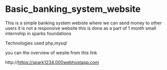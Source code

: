 # Basic_banking_system_website
This is a simple banking system webiste where we can send money to other users it is not a responsive website this is done as a part of  1 month small internship in sparks foundations

Technologies used php,mysql 

you can the overview of wesite from this link 

http://https://spark1234.000webhostapp.com


